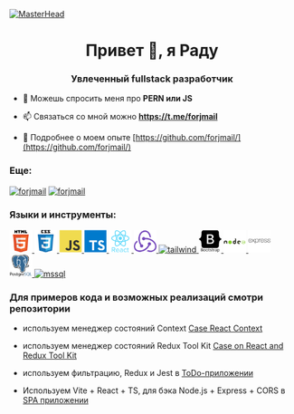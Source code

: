 [![MasterHead](https://miro.medium.com/v2/resize:fit:3200/0*de0IdiUSoJTwgsys.gif)](https://github.com/forjmail/)

<h1 align="center">Привет 👋, я Раду</h1>
<h3 align="center">Увлеченный fullstack разработчик</h3>

- 💬 Можешь спросить меня про **PERN или JS**

- 📫 Связаться со мной можно **https://t.me/forjmail**

- 📄 Подробнее о моем опыте [https://github.com/forjmail/](https://github.com/forjmail/)

<h3 align="left">Еще:</h3>
<p align="left">
<a href="https://www.leetcode.com/forjmail" target="blank"><img align="center" src="https://leetcode.com/static/images/LeetCode_logo_rvs.png" alt="forjmail" height="30" width="40" /></a>
<a href="https://www.codewars.com/users/forjmail" target="blank"><img align="center" src="https://www.codewars.com/packs/assets/logo.f607a0fb.svg" alt="forjmail" height="30" width="40" /></a>
</p>

<h3 align="left">Языки и инструменты:</h3>
<p align="left">
  <a href="https://www.w3.org/html/" target="_blank" rel="noreferrer"> <img src="https://raw.githubusercontent.com/devicons/devicon/master/icons/html5/html5-original-wordmark.svg" alt="html5" width="40" height="40"/> </a>
  <a href="https://www.w3.org/Style/CSS/" target="_blank" rel="noreferrer"> <img src="https://raw.githubusercontent.com/devicons/devicon/master/icons/css3/css3-original-wordmark.svg" alt="css3" width="40" height="40"/> </a>
  <a href="https://developer.mozilla.org/en-US/docs/Web/JavaScript" target="_blank" rel="noreferrer"> <img src="https://raw.githubusercontent.com/devicons/devicon/master/icons/javascript/javascript-original.svg" alt="javascript" width="40" height="40"/> </a>
  <a href="https://www.typescriptlang.org/" target="_blank" rel="noreferrer"> <img src="https://raw.githubusercontent.com/devicons/devicon/master/icons/typescript/typescript-original.svg" alt="typescript" width="40" height="40"/> </a>
  <a href="https://reactjs.org/" target="_blank" rel="noreferrer"> <img src="https://raw.githubusercontent.com/devicons/devicon/master/icons/react/react-original-wordmark.svg" alt="react" width="40" height="40"/> </a>
  <a href="https://redux.js.org" target="_blank" rel="noreferrer"> <img src="https://raw.githubusercontent.com/devicons/devicon/master/icons/redux/redux-original.svg" alt="redux" width="40" height="40"/> </a>
  <a href="https://tailwindcss.com/" target="_blank" rel="noreferrer"> <img src="https://www.vectorlogo.zone/logos/tailwindcss/tailwindcss-icon.svg" alt="tailwind" width="40" height="40"/> </a>
  <a href="https://getbootstrap.com" target="_blank" rel="noreferrer"> <img src="https://raw.githubusercontent.com/devicons/devicon/master/icons/bootstrap/bootstrap-plain-wordmark.svg" alt="bootstrap" width="40" height="40"/> </a>
  <a href="https://nodejs.org" target="_blank" rel="noreferrer"> <img src="https://raw.githubusercontent.com/devicons/devicon/master/icons/nodejs/nodejs-original-wordmark.svg" alt="nodejs" width="40" height="40"/> </a>
  <a href="https://expressjs.com" target="_blank" rel="noreferrer"> <img src="https://raw.githubusercontent.com/devicons/devicon/master/icons/express/express-original-wordmark.svg" alt="express" width="40" height="40"/> </a>
  <a href="https://www.postgresql.org" target="_blank" rel="noreferrer"> <img src="https://raw.githubusercontent.com/devicons/devicon/master/icons/postgresql/postgresql-original-wordmark.svg" alt="postgresql" width="40" height="40"/> </a>
  <a href="https://www.microsoft.com/en-us/sql-server" target="_blank" rel="noreferrer"> <img src="https://www.svgrepo.com/show/303229/microsoft-sql-server-logo.svg" alt="mssql" width="40" height="40"/> </a>
</p>

<h3 align="left">Для примеров кода и возможных реализаций смотри репозитории</h3>

- используем менеджер состояний Context [Case React Context](https://github.com/forjmail/case_react_context)

- используем менеджер состояний Redux Tool Kit [Case on React and Redux Tool Kit](https://github.com/forjmail/case_react_redux)

- используем фильтрацию, Redux и Jest в [ToDo-приложении](https://github.com/forjmail/todos)

- Используем Vite + React + TS, для бэка Node.js + Express + CORS в [SPA приложении](https://github.com/forjmail/filter_json)
